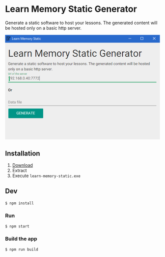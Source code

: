 # Learn Memory Static Generator

Generate a static software to host your lessons. The generated content will be hosted only on a basic http server.

![](demo.png)

## Installation

1. [Download](https://github.com/cedced19/learn-memory-static-desktop/releases/latest)
2. Extract
3. Execute `learn-memory-static.exe`

## Dev

```
$ npm install
```

### Run

```
$ npm start
```

### Build the app

```
$ npm run build
```

